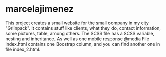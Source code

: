 # marcelajimenez

This project creates a small website for the small company in my city "Griinpack".
It contains stuff like clients, what they do, contact information, some pictures, table, among others.
The SCSS file has a SCSS variable, nesting and inheritance. As well as one mobile response @media
File index.html contains one Boostrap column, and you can find another one in file index_2.html.
